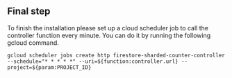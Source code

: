 ## Final step

To finish the installation please set up a cloud scheduler job to call the controller function every minute. You can do it by running the following gcloud command.

```
gcloud scheduler jobs create http firestore-sharded-counter-controller --schedule="* * * * *" --uri=${function:controller.url} --project=${param:PROJECT_ID}
```
